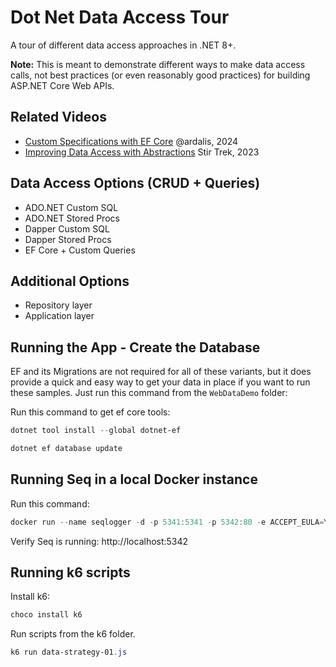 # Dot Net Data Access Tour

A tour of different data access approaches in .NET 8+.

**Note:** This is meant to demonstrate different ways to make data access calls, not best practices (or even reasonably good practices) for building ASP.NET Core Web APIs.

## Related Videos

- [Custom Specifications with EF Core](https://www.youtube.com/watch?v=i5FvDLsSrn0) @ardalis, 2024
- [Improving Data Access with Abstractions](https://www.youtube.com/watch?v=g6cjCbxq54Y) Stir Trek, 2023

## Data Access Options (CRUD + Queries)

- ADO.NET Custom SQL
- ADO.NET Stored Procs
- Dapper Custom SQL
- Dapper Stored Procs
- EF Core + Custom Queries

## Additional Options

- Repository layer
- Application layer

## Running the App - Create the Database

EF and its Migrations are not required for all of these variants, but it does provide a quick and easy way to get your data in place if you want to run these samples. Just run this command from the `WebDataDemo` folder:

Run this command to get ef core tools:

```powershell
dotnet tool install --global dotnet-ef
```

```powershell
dotnet ef database update
```

## Running Seq in a local Docker instance

Run this command:

```powershell
docker run --name seqlogger -d -p 5341:5341 -p 5342:80 -e ACCEPT_EULA=Y datalust/seq
```

Verify Seq is running: http://localhost:5342

## Running k6 scripts

Install k6:

```powershell
choco install k6
```

Run scripts from the k6 folder.

```powershell
k6 run data-strategy-01.js
```

